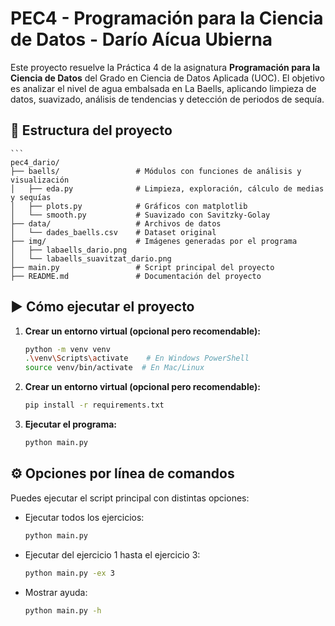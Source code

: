 # PEC4 - Programación para la Ciencia de Datos - Darío Aícua Ubierna

Este proyecto resuelve la Práctica 4 de la asignatura **Programación para la Ciencia de Datos** del Grado en Ciencia de Datos Aplicada (UOC). El objetivo es analizar el nivel de agua embalsada en La Baells, aplicando limpieza de datos, suavizado, análisis de tendencias y detección de periodos de sequía.

## 📁 Estructura del proyecto
    ```
    pec4_dario/
    ├── baells/                 # Módulos con funciones de análisis y visualización
    │   ├── eda.py              # Limpieza, exploración, cálculo de medias y sequías
    │   ├── plots.py            # Gráficos con matplotlib
    │   └── smooth.py           # Suavizado con Savitzky-Golay
    ├── data/                   # Archivos de datos
    │   └── dades_baells.csv    # Dataset original
    ├── img/                    # Imágenes generadas por el programa
    │   ├── labaells_dario.png
    │   └── labaells_suavitzat_dario.png
    ├── main.py                 # Script principal del proyecto
    ├── README.md               # Documentación del proyecto



## ▶️ Cómo ejecutar el proyecto

1. **Crear un entorno virtual (opcional pero recomendable):**

   ```bash
   python -m venv venv
   .\venv\Scripts\activate    # En Windows PowerShell
   source venv/bin/activate  # En Mac/Linux

2. **Crear un entorno virtual (opcional pero recomendable):**
    
    ```bash
    pip install -r requirements.txt

3. **Ejecutar el programa:**

    ```bash
    python main.py
   
## ⚙️ Opciones por línea de comandos

Puedes ejecutar el script principal con distintas opciones:

- Ejecutar todos los ejercicios:

  ```bash
  python main.py
  
- Ejecutar del ejercicio 1 hasta el ejercicio 3:

  ```bash
  python main.py -ex 3
  
- Mostrar ayuda:

  ```bash
  python main.py -h
  
